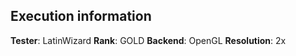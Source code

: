 ## Execution information

**Tester**: LatinWizard
**Rank**: GOLD
**Backend**: OpenGL
**Resolution**: 2x